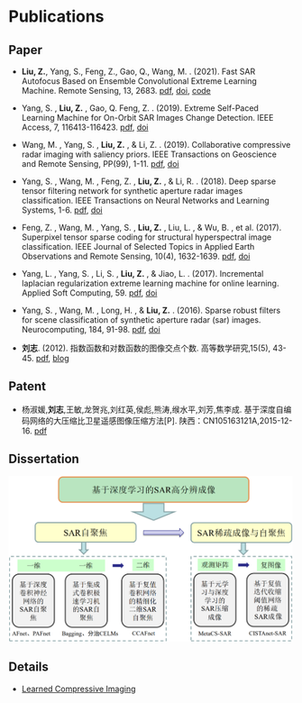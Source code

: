 # Publications




## Paper


- **Liu, Z.**, Yang, S., Feng, Z., Gao, Q., Wang, M. . (2021).  Fast SAR Autofocus Based on Ensemble Convolutional Extreme Learning Machine. Remote Sensing, 13, 2683. [pdf](https://www.mdpi.com/2072-4292/13/14/2683/pdf), [doi](https://www.mdpi.com/2072-4292/13/14/2683), [code](https://github.com/aisari/AutofocusSAR)

- Yang, S. , **Liu, Z.** , Gao, Q. Feng, Z. . (2019). Extreme Self-Paced Learning Machine for On-Orbit SAR Images Change Detection. IEEE Access, 7, 116413-116423. [pdf](https://ieeexplore.ieee.org/document/8796343), [doi](https://doi.org/10.1109/ACCESS.2019.2934983)

- Wang, M. , Yang, S. , **Liu, Z.** , & Li, Z. . (2019). Collaborative compressive radar imaging with saliency priors. IEEE Transactions on Geoscience and Remote Sensing, PP(99), 1-11. [pdf](https://ieeexplore.ieee.org/document/8614440), [doi](https://doi.org/10.1109/TGRS.2018.2856923)

- Yang, S. , Wang, M. , Feng, Z. , **Liu, Z.** , & Li, R. . (2018). Deep sparse tensor filtering network for synthetic aperture radar images classification. IEEE Transactions on Neural Networks and Learning Systems, 1-6. [pdf](https://ieeexplore.ieee.org/document/8307437), [doi](https://doi.org/10.1109/TNNLS.2017.2688466)

- Feng, Z. , Wang, M. , Yang, S. , **Liu, Z.** , Liu, L. , & Wu, B. , et al. (2017). Superpixel tensor sparse coding for structural hyperspectral image classification. IEEE Journal of Selected Topics in Applied Earth Observations and Remote Sensing, 10(4), 1632-1639. [pdf](https://ieeexplore.ieee.org/document/7819531), [doi](https://doi.org/10.1109/JSTARS.2016.2640449)

- Yang, L. , Yang, S. , Li, S. , **Liu, Z.** , & Jiao, L. . (2017). Incremental laplacian regularization extreme learning machine for online learning. Applied Soft Computing, 59. [pdf](https://www.sciencedirect.com/science/article/pii/S1568494617303290), [doi](https://doi.org/10.1016/j.asoc.2017.05.051)

- Yang, S. , Wang, M. , Long, H. , & **Liu, Z.** . (2016). Sparse robust filters for scene classification of synthetic aperture radar (sar) images. Neurocomputing, 184, 91-98. [pdf](https://www.sciencedirect.com/science/article/pii/S0925231215017646?via%3Dihub), [doi](https://doi.org/10.1016/j.neucom.2015.08.103)

- **刘志**. (2012). 指数函数和对数函数的图像交点个数. 高等数学研究,15(5), 43-45. [pdf](http://www.wanfangdata.com.cn/details/detail.do?_type=perio&id=gdsxyj201205024), [blog](https://blog.csdn.net/enjoyyl/article/details/11602431)

## Patent

- 杨淑媛,**刘志**,王敏,龙贺兆,刘红英,侯彪,熊涛,缑水平,刘芳,焦李成. 基于深度自编码网络的大压缩比卫星遥感图像压缩方法[P]. 陕西：CN105163121A,2015-12-16. [pdf](https://kns.cnki.net/kcms/detail/detail.aspx?dbcode=SCPD&dbname=SCPD2016&filename=CN105163121A&v=cT5nwmPEhp09qiUlLqpY6ztZD0W8z4mKOQfd4hLgdZS5zJA0f45qhHR9uxy6WCsY)

## Dissertation

![](./Details/Dissertation/PaperStructure.png "Paper Structure")


## Details

- [Learned Compressive Imaging](./Details/LCI.md)



